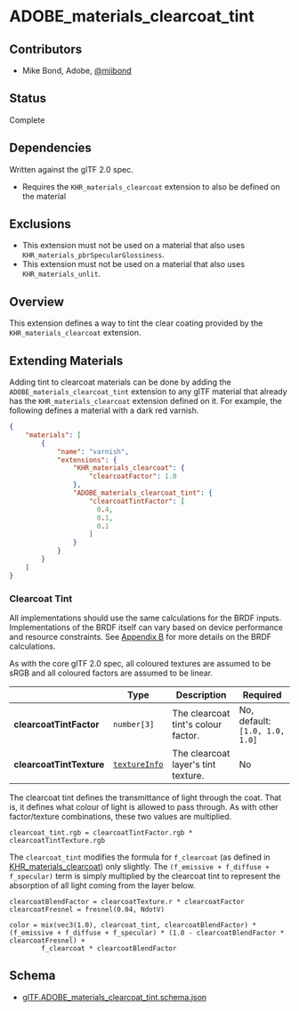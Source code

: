 # ADOBE\_materials\_clearcoat\_tint

## Contributors

* Mike Bond, Adobe, [@miibond](https://twitter.com/miibond)

## Status

Complete

## Dependencies

Written against the glTF 2.0 spec.
* Requires the `KHR_materials_clearcoat` extension to also be defined on the material

## Exclusions

* This extension must not be used on a material that also uses `KHR_materials_pbrSpecularGlossiness`.
* This extension must not be used on a material that also uses `KHR_materials_unlit`.

## Overview

This extension defines a way to tint the clear coating provided by the `KHR_materials_clearcoat` extension.

## Extending Materials

Adding tint to clearcoat materials can be done by adding the `ADOBE_materials_clearcoat_tint` extension to any glTF material that already has the `KHR_materials_clearcoat` extension defined on it.  For example, the following defines a material with a dark red varnish.

```json
{
    "materials": [
        {
            "name": "varnish",
            "extensions": {
                "KHR_materials_clearcoat": {
                    "clearcoatFactor": 1.0
                },
                "ADOBE_materials_clearcoat_tint": {
                    "clearcoatTintFactor": [
                      0.4,
                      0.1,
                      0.1
                    ]
                }
            }
        }
    ]
}
```

### Clearcoat Tint

All implementations should use the same calculations for the BRDF inputs. Implementations of the BRDF itself can vary based on device performance and resource constraints. See [Appendix B](https://registry.khronos.org/glTF/specs/2.0/glTF-2.0.html#appendix-b-brdf-implementation) for more details on the BRDF calculations.

As with the core glTF 2.0 spec, all coloured textures are assumed to be sRGB and all coloured factors are assumed to be linear.

|                                  | Type                                                                            | Description                            | Required             |
|----------------------------------|---------------------------------------------------------------------------------|----------------------------------------|----------------------|
|**clearcoatTintFactor**    | `number[3]`                                                                                       | The clearcoat tint's colour factor.  | No, default: `[1.0, 1.0, 1.0]`   |
|**clearcoatTintTexture**   | [`textureInfo`](https://registry.khronos.org/glTF/specs/2.0/glTF-2.0.html#reference-textureinfo)  | The clearcoat layer's tint texture.  | No                               |

The clearcoat tint defines the transmittance of light through the coat. That is, it defines what colour of light is allowed to pass through. As with other factor/texture combinations, these two values are multiplied.
```
clearcoat_tint.rgb = clearcoatTintFactor.rgb * clearcoatTintTexture.rgb
```
The `clearcoat_tint` modifies the formula for `f_clearcoat` (as defined in [KHR_materials_clearcoat](/extensions/2.0/Khronos/KHR_materials_clearcoat/README.md)) only slightly. The `(f_emissive + f_diffuse + f_specular)` term is simply multiplied by the clearcoat tint to represent the absorption of all light coming from the layer below.

```
clearcoatBlendFactor = clearcoatTexture.r * clearcoatFactor
clearcoatFresnel = fresnel(0.04, NdotV)

color = mix(vec3(1.0), clearcoat_tint, clearcoatBlendFactor) * (f_emissive + f_diffuse + f_specular) * (1.0 - clearcoatBlendFactor * clearcoatFresnel) +
        f_clearcoat * clearcoatBlendFactor
```

## Schema

- [glTF.ADOBE_materials_clearcoat_tint.schema.json](schema/glTF.ADOBE_materials_clearcoat_tint.schema.json)
 
